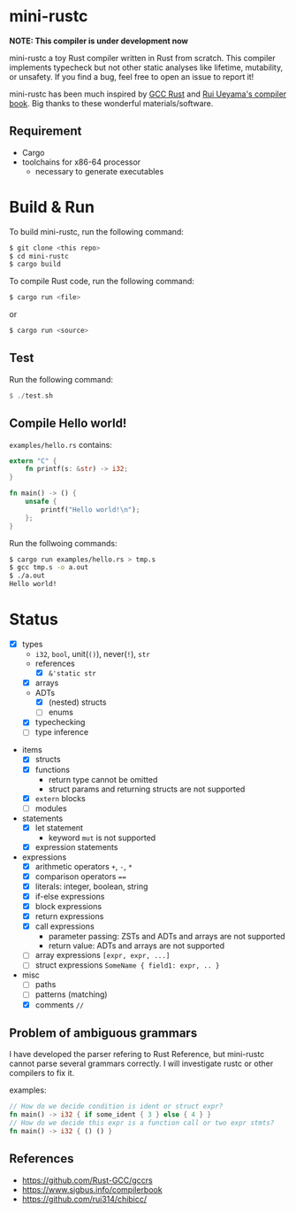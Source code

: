 # mini-rustc

**NOTE: This compiler is under development now**

mini-rustc a toy Rust compiler written in Rust from scratch.
This compiler implements typecheck but not other static analyses like lifetime, mutability, or unsafety.
If you find a bug, feel free to open an issue to report it!

mini-rustc has been much inspired by [GCC Rust](https://github.com/Rust-GCC/gccrs) and [Rui Ueyama's compiler book](https://www.sigbus.info/compilerbook).
Big thanks to these wonderful materials/software.

## Requirement

- Cargo
- toolchains for x86-64 processor
  - necessary to generate executables

# Build & Run

To build mini-rustc, run the following command:

```sh
$ git clone <this repo>
$ cd mini-rustc
$ cargo build
```

To compile Rust code, run the following command:

```sh
$ cargo run <file>
```

or

```sh
$ cargo run <source>
```

## Test

Run the following command:

```rust
$ ./test.sh
```

## Compile Hello world!

`examples/hello.rs` contains:

```rust
extern "C" {
    fn printf(s: &str) -> i32;
}

fn main() -> () {
    unsafe {
        printf("Hello world!\n");
    };
}
```

Run the follwoing commands:

```sh
$ cargo run examples/hello.rs > tmp.s
$ gcc tmp.s -o a.out
$ ./a.out
Hello world!
```

# Status

- [x] types
  - `i32`, `bool`, unit(`()`), never(`!`), `str`
  - references
    - [x] `&'static str`
  - [x] arrays
  - ADTs
    - [x] (nested) structs
    - [ ] enums
  - [x] typechecking
  - [ ] type inference
- items
  - [x] structs
  - [x] functions
    - return type cannot be omitted
    - struct params and returning structs are not supported
  - [x] `extern` blocks
  - [ ] modules
- statements
  - [x] let statement
    - keyword `mut` is not supported
  - [x] expression statements
- expressions
  - [x] arithmetic operators `+`, `-`, `*`
  - [x] comparison operators `==`
  - [x] literals: integer, boolean, string
  - [x] if-else expressions
  - [x] block expressions
  - [x] return expressions
  - [x] call expressions
    - parameter passing: ZSTs and ADTs and arrays are not supported
    - return value: ADTs and arrays are not supported
  - [ ] array expressions `[expr, expr, ...]`
  - [ ] struct expressions `SomeName { field1: expr, .. }`
- misc
  - [ ] paths
  - [ ] patterns (matching)
  - [x] comments `//`

## Problem of ambiguous grammars

I have developed the parser refering to Rust Reference, but mini-rustc cannot parse several grammars correctly.
I will investigate rustc or other compilers to fix it.

examples:

```rust
// How do we decide condition is ident or struct expr?
fn main() -> i32 { if some_ident { 3 } else { 4 } }
// How do we decide this expr is a function call or two expr stmts?
fn main() -> i32 { () () }
```

## References

- https://github.com/Rust-GCC/gccrs
- https://www.sigbus.info/compilerbook
- https://github.com/rui314/chibicc/
